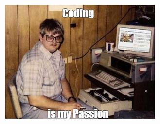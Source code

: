 <img src="https://github.com/PastaNotHere/PastaNotHere/blob/main/images/me_fr_fr.jpg?raw=true" style="max-width: 100%;" alt="Welcome to my Github Profile" />
